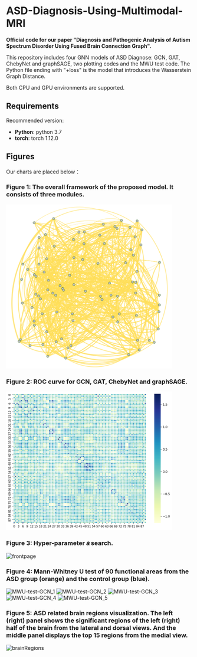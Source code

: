 # ASD-Diagnosis-Using-Multimodal-MRI

**Official code for our paper "Diagnosis and Pathogenic Analysis of Autism Spectrum Disorder Using Fused Brain Connection Graph".**

This repository includes four GNN models of ASD Diagnose: GCN, GAT, ChebyNet and graphSAGE, two plotting codes and the MWU test code. The Python file ending with "+loss" is the model that introduces the Wasserstein Graph Distance.

Both CPU and GPU environments are supported.

## Requirements

Recommended version:

* **Python**: python 3.7 
* **torch**: torch 1.12.0

## Figures

Our charts are placed below：
### Figure 1: The overall framework of the proposed model. It consists of three modules.

<img src="./figures/dti.png" alt="frontpage" width="450"/>

### Figure 2: ROC curve for GCN, GAT, ChebyNet and graphSAGE.

<img src="./figures/fmri.png" alt="frontpage" width="450"/>

### Figure 3: Hyper-parameter 𝑎 search.
<img src="./figures/framework.png" alt="frontpage" width="750"/>

### Figure 4: Mann-Whitney U test of 90 functional areas from the ASD group (orange) and the control group (blue).
![MWU-test-GCN_1](https://github.com/lobster2023/ASD-Diagnose-with-GNNs/assets/133120607/4fbd633c-9366-457b-924a-0589ed6d447c)
![MWU-test-GCN_2](https://github.com/lobster2023/ASD-Diagnose-with-GNNs/assets/133120607/3605a8f5-fa6d-4443-9f98-d5638ebc7351)
![MWU-test-GCN_3](https://github.com/lobster2023/ASD-Diagnose-with-GNNs/assets/133120607/136488c0-9612-4024-b685-49dbce649a06)
![MWU-test-GCN_4](https://github.com/lobster2023/ASD-Diagnose-with-GNNs/assets/133120607/bd5a710e-1ce1-4d5b-b963-1f92d62aff64)
![MWU-test-GCN_5](https://github.com/lobster2023/ASD-Diagnose-with-GNNs/assets/133120607/fa2d719f-e414-44e6-aa0e-65fb90183876)

### Figure 5: ASD related brain regions visualization. The left (right) panel shows the significant regions of the left (right) half of the brain from the lateral and dorsal views. And the middle panel displays the top 15 regions from the medial view.
![brainRegions](https://github.com/lobster2023/ASD-Diagnose-with-GNNs/assets/133120607/a767db45-88b7-40c0-bc43-e683d09293a9)










